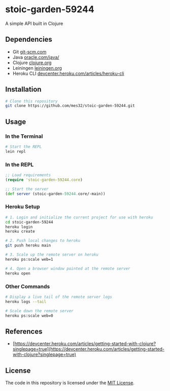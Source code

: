 # stoic-garden-59244

A simple API built in Clojure

## Dependencies

- Git [git-scm.com](https://git-scm.com/)
- Java [oracle.com/java/](https://www.oracle.com/java/)
- Clojure [clojure.org](https://clojure.org/)
- Leiningen [leiningen.org](https://leiningen.org/)
- Heroku CLI [devcenter.heroku.com/articles/heroku-cli](https://devcenter.heroku.com/articles/heroku-cli)

## Installation

```bash
# Clone this repository
git clone https://github.com/mes32/stoic-garden-59244.git
```

## Usage

### In the Terminal

```bash
# Start the REPL
lein repl
```

### In the REPL

```clojure
;; Load requirements
(require 'stoic-garden-59244.core)

;; Start the server
(def server (stoic-garden-59244.core/-main))
```

### Heroku Setup

```bash
# 1. Login and initialize the current project for use with heroku
cd stoic-garden-59244
heroku login
heroku create

# 2. Push local changes to heroku
git push heroku main

# 3. Scale up the remote server on heroku
heroku ps:scale web=1

# 4. Open a browser window pointed at the remote server
heroku open
```

### Other Commands

```bash
# Display a live tail of the remote server logs
heroku logs --tail

# Scale down the remote server
heroku ps:scale web=0
```

## References

- [https://devcenter.heroku.com/articles/getting-started-with-clojure?singlepage=true](https://devcenter.heroku.com/articles/getting-started-with-clojure?singlepage=true)

## License

The code in this repository is licensed under the [MIT License](./LICENSE).
